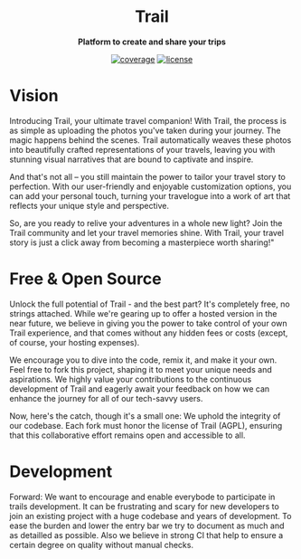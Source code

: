 <div align="center">
  <h1>Trail</h1>

  <p>
    <strong>Platform to create and share your trips</strong>
  </p>
  

  <p>  
    <a href="https://app.codecov.io/gh/gilengel/trail" rel="nofollow"><img src="https://img.shields.io/codecov/c/github/gilengel/trail?style=for-the-badge" alt="coverage"></a>
    <a href="https://github.com/gilengel/trail/blob/main/LICENSE"><img src="https://img.shields.io/github/license/gilengel/trail?style=for-the-badge" alt="license"></a>
  </p>  
</div>

# Vision
Introducing Trail, your ultimate travel companion! With Trail, the process is as simple as uploading the photos you've taken during your journey. The magic happens behind the scenes. Trail automatically weaves these photos into beautifully crafted representations of your travels, leaving you with stunning visual narratives that are bound to captivate and inspire.

And that's not all – you still maintain the power to tailor your travel story to perfection. With our user-friendly and enjoyable customization options, you can add your personal touch, turning your travelogue into a work of art that reflects your unique style and perspective.

So, are you ready to relive your adventures in a whole new light? Join the Trail community and let your travel memories shine. With Trail, your travel story is just a click away from becoming a masterpiece worth sharing!"

# Free & Open Source
Unlock the full potential of Trail - and the best part? It's completely free, no strings attached. While we're gearing up to offer a hosted version in the near future, we believe in giving you the power to take control of your own Trail experience, and that comes without any hidden fees or costs (except, of course, your hosting expenses).

We encourage you to dive into the code, remix it, and make it your own. Feel free to fork this project, shaping it to meet your unique needs and aspirations. We highly value your contributions to the continuous development of Trail and eagerly await your feedback on how we can enhance the journey for all of our tech-savvy users.

Now, here's the catch, though it's a small one: We uphold the integrity of our codebase. Each fork must honor the license of Trail (AGPL), ensuring that this collaborative effort remains open and accessible to all. 




# Development
Forward: We want to encourage and enable everybode to participate in trails development. It can be frustrating and scary for new developers to join an existing project with a huge codebase and years of development. To ease the burden and lower the entry bar we try to document as much and as detailled as possible. Also we believe in strong CI that help to ensure a certain degree on quality without manual checks.
